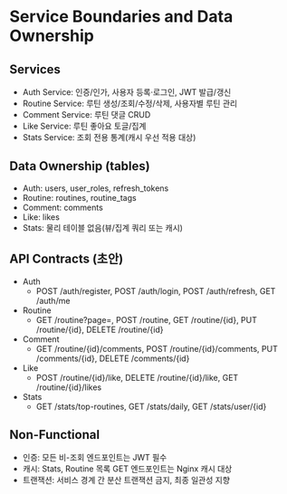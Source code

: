 # Service Boundaries and Data Ownership

## Services
- Auth Service: 인증/인가, 사용자 등록·로그인, JWT 발급/갱신
- Routine Service: 루틴 생성/조회/수정/삭제, 사용자별 루틴 관리
- Comment Service: 루틴 댓글 CRUD
- Like Service: 루틴 좋아요 토글/집계
- Stats Service: 조회 전용 통계(캐시 우선 적용 대상)

## Data Ownership (tables)
- Auth: users, user_roles, refresh_tokens
- Routine: routines, routine_tags
- Comment: comments
- Like: likes
- Stats: 물리 테이블 없음(뷰/집계 쿼리 또는 캐시)

## API Contracts (초안)
- Auth
  - POST /auth/register, POST /auth/login, POST /auth/refresh, GET /auth/me
- Routine
  - GET /routine?page=, POST /routine, GET /routine/{id}, PUT /routine/{id}, DELETE /routine/{id}
- Comment
  - GET /routine/{id}/comments, POST /routine/{id}/comments, PUT /comments/{id}, DELETE /comments/{id}
- Like
  - POST /routine/{id}/like, DELETE /routine/{id}/like, GET /routine/{id}/likes
- Stats
  - GET /stats/top-routines, GET /stats/daily, GET /stats/user/{id}

## Non-Functional
- 인증: 모든 비-조회 엔드포인트는 JWT 필수
- 캐시: Stats, Routine 목록 GET 엔드포인트는 Nginx 캐시 대상
- 트랜잭션: 서비스 경계 간 분산 트랜잭션 금지, 최종 일관성 지향


